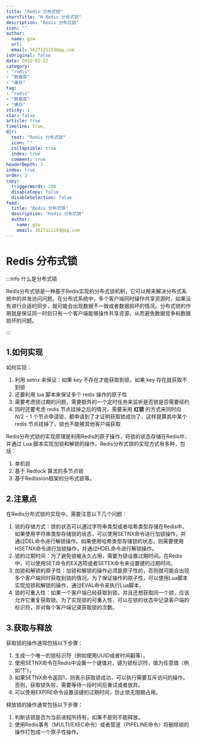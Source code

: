 ```yaml
---
title: "Redis 分布式锁"
shortTitle: "H-Redis 分布式锁"
description: "Redis 分布式锁"
icon: ""
author: 
  name: gzw
  url: 
  email: 1627121193@qq.com
isOriginal: false
date: 2022-02-22
category: 
- "redis"
- "数据库"
- "缓存"
tag:
- "redis"
- "数据库"
- "缓存"
sticky: 1
star: false
article: true
timeline: true,
dir:
  text: "Redis 分布式锁"
  icon: ""
  collapsible: true
  index: true
  comment: true
headerDepth: 3
index: true
order: 2
copy:
  triggerWords: 100
  disableCopy: false
  disableSelection: false
feed:
  title: "Redis 分布式锁"
  description: "Redis 分布式锁"
  author:
    name: gzw
    email: 1627121193@qq.com
---
```




# Redis 分布式锁


:::info 什么是分布式锁

Redis分布式锁是一种基于Redis实现的分布式锁机制，它可以用来解决分布式系统中的并发访问问题。在分布式系统中，多个客户端同时操作共享资源时，如果没有进行合适的同步，就可能会出现数据不一致或者数据损坏的情况。分布式锁的作用就是保证同一时刻只有一个客户端能够操作共享资源，从而避免数据竞争和数据损坏的问题。

:::

## 1.如何实现

如何实现：

1. 利用 setnx 来保证：如果 key 不存在才能获取到锁，如果 key 存在就获取不到锁
2. 还要利用 lua 脚本来保证多个 redis 操作的原子性
3. 需要考虑锁过期的问题，需要额外的一个定时任务来监听是否锁是否需要续约
4. 同时还要考虑 redis 节点挂掉之后的情况，需要采用 **红锁** 的方式来同时向 $N/2 - 1$ 个节点申请锁，都申请到了才证明获取锁成功了，这样就算其中某个 redis 节点挂掉了，锁也不能被其他客户端获取

Redis分布式锁的实现原理是利用Redis的原子操作，将锁的状态存储在Redis中，并通过 Lua 脚本实现加锁和解锁的操作。Redis分布式锁的实现方式有多种，包括：

1. 单机锁
2. 基于 Redlock 算法的多节点锁
3. 基于Redission框架的分布式锁等。





## 2.注意点

在Redis分布式锁的实现中，需要注意以下几个问题：

1. 锁的存储方式：锁的状态可以通过字符串类型或者哈希类型存储在Redis中。如果使用字符串类型存储锁的状态，可以使用SETNX命令进行加锁操作，并通过DEL命令进行解锁操作。如果使用哈希类型存储锁的状态，则需要使用HSETNX命令进行加锁操作，并通过HDEL命令进行解锁操作。
2. 锁的过期时间：为了避免锁被永久占用，需要为锁设置过期时间。在Redis中，可以使用SET命令的EX选项或者SETEX命令来设置键的过期时间。
3. 加锁和解锁的原子性：加锁和解锁的操作必须是原子性的，否则就可能会出现多个客户端同时获取到锁的情况。为了保证操作的原子性，可以使用Lua脚本实现加锁和解锁的操作，通过EVAL命令来执行Lua脚本。
4. 锁的可重入性：如果一个客户端已经获取到锁，并且还想获取同一个锁，应该允许它重复获取锁。为了实现锁的可重入性，可以在锁的状态中记录客户端的标识符，并对每个客户端记录获取锁的次数。





## 3.获取与释放

获取锁的操作通常包括以下步骤：

1. 生成一个唯一的锁标识符（例如使用UUID或者时间戳等）。
2. 使用SETNX命令在Redis中设置一个键值对，键为锁标识符，值为任意值（例如"1"）。
3. 如果SETNX命令返回1，则表示获取锁成功，可以执行需要互斥访问的操作。否则，获取锁失败，需要等待一段时间后重试或者放弃。
4. 可以使用EXPIRE命令设置该键的过期时间，防止锁无限期占用。

释放锁的操作通常包括以下步骤：

1. 判断该锁是否为当前进程所持有，如果不是则不能释放。
2. 使用Redis事务（MULTI/EXEC命令）或者管道（PIPELINE命令）将删除锁的操作打包成一个原子性操作。